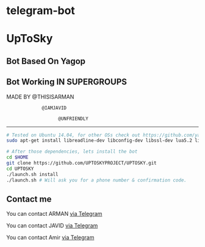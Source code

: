 telegram-bot
============
UpToSky
============
Bot Based On Yagop
----------------------
Bot Working IN SUPERGROUPS
----------------------------
MADE BY 
      @THISISARMAN

                 @IAMJAVID
                 
                       @UNFRIENDLY
                       


------------
```bash
# Tested on Ubuntu 14.04, for other OSs check out https://github.com/yagop/telegram-bot/wiki/Installation
sudo apt-get install libreadline-dev libconfig-dev libssl-dev lua5.2 liblua5.2-dev libevent-dev make unzip git redis-server g++ libjansson-dev libpython-dev expat libexpat1-dev
```

```bash
# After those dependencies, lets install the bot
cd $HOME
git clone https://github.com/UPTOSKYPROJECT/UPTOSKY.git
cd UPTOSKY
./launch.sh install
./launch.sh # Will ask you for a phone number & confirmation code.
```

Contact me
------------
You can contact ARMAN [via Telegram](https://telegram.me/THISISARMAN) 

You can contact JAVID [via Telegram](https://telegram.me/IAmJavid)

You can contact Amir [via Telegram](https://telegram.me/UnFriendly)
